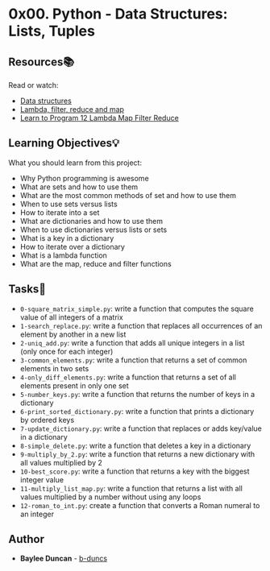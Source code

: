 # 0x00. Python - Data Structures: Lists, Tuples

## Resources:books:
Read or watch:
* [Data structures](https://intranet.hbtn.io/rltoken/zLXjqKCOZkUIVfjuEtWdbQ)  
* [Lambda, filter, reduce and map](https://intranet.hbtn.io/rltoken/XFclspzst6Ho_ft8ePptJw)  
* [Learn to Program 12 Lambda Map Filter Reduce](https://intranet.hbtn.io/rltoken/_9IlkCHTochpxQ3kabrEDw)
  
## Learning Objectives:bulb:
What you should learn from this project:

* Why Python programming is awesome
* What are sets and how to use them
* What are the most common methods of set and how to use them
* When to use sets versus lists
* How to iterate into a set
* What are dictionaries and how to use them
* When to use dictionaries versus lists or sets
* What is a key in a dictionary
* How to iterate over a dictionary
* What is a lambda function
* What are the map, reduce and filter functions

## Tasks:notebook:  

* `0-square_matrix_simple.py`: write a function that computes the square value of all integers of a matrix  
* `1-search_replace.py`: write a function that replaces all occurrences of an element by another in a new list  
* `2-uniq_add.py`: write a function that adds all unique integers in a list (only once for each integer)  
* `3-common_elements.py`: write a function that returns a set of common elements in two sets  
* `4-only_diff_elements.py`: write a function that returns a set of all elements present in only one set  
* `5-number_keys.py`: write a function that returns the number of keys in a dictionary  
* `6-print_sorted_dictionary.py`: write a function that prints a dictionary by ordered keys  
* `7-update_dictionary.py`: write a function that replaces or adds key/value in a dictionary  
* `8-simple_delete.py`: write a function that deletes a key in a dictionary  
* `9-multiply_by_2.py`: write a function that returns a new dictionary with all values multiplied by 2  
* `10-best_score.py`: write a function that returns a key with the biggest integer value  
* `11-multiply_list_map.py`: write a function that returns a list with all values multiplied by a number without using any loops  
* `12-roman_to_int.py`: create a function that converts a Roman numeral to an integer

## Author
* **Baylee Duncan** - [b-duncs](https://github.com/b-duncs)
